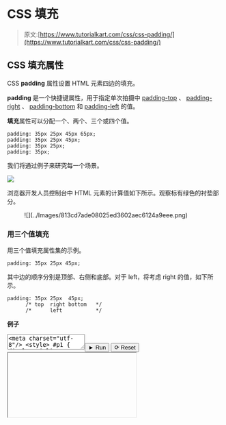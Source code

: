 # CSS 填充

> 原文:[https://www.tutorialkart.com/css/css-padding/](https://www.tutorialkart.com/css/css-padding/)

## CSS 填充属性

CSS **padding** 属性设置 HTML 元素四边的填充。

**padding** 是一个快捷键属性，用于指定单次拍摄中 [padding-top](https://www.tutorialkart.com/css/css-padding-top/) 、 [padding-right](https://www.tutorialkart.com/css/css-padding-right/) 、 [padding-bottom](https://www.tutorialkart.com/css/css-padding-bottom/) 和 [padding-left](https://www.tutorialkart.com/css/css-padding-left/) 的值。

**填充**属性可以分配一个、两个、三个或四个值。

```
padding: 35px 25px 45px 65px;
padding: 35px 25px 45px;
padding: 35px 25px;
padding: 35px;
```

我们将通过例子来研究每一个场景。

[![](../Images/925da31b32d6bc3827932f6c8afb11bb.png)](https://www.tutorialkart.com/)

浏览器开发人员控制台中 HTML 元素的计算值如下所示。观察标有绿色的衬垫部分。

<figure class="wp-block-image size-large">![](../Images/813cd7ade08025ed3602aec6124a9eee.png)</figure>

### 用三个值填充

用三个值填充属性集的示例。

```
padding: 35px 25px 45px;
```

其中边的顺序分别是顶部、右侧和底部。对于 left，将考虑 right 的值，如下所示。

```
padding: 35px 25px  45px;
      /* top  right bottom   */
      /*      left           */
```

**例子**

<textarea name="html" id="code_1"><meta charset="utf-8"/> <style> #p1 { display: inline-block; border: 1px solid; padding: 35px 25px 45px; } </style> <p id="p1">你好世界</p></textarea><button class="coderun" onclick="submitCode_1()">► Run</button> <button class="codereset" onclick="resetCode_1()">⟳ Reset</button><iframe id="output_1" onload="resizeIframe(this)">&#13; </div>&#13; </div>&#13; </div> &#13; &#13; </div>&#13; <script>&amp;#13; let initValue_1='';&amp;#13; let html_editor_1;&amp;#13; let render_1 = function() {&amp;#13; let source = html_editor_1.getValue();&amp;#13; &amp;#13; let iframe = document.querySelector('#output_1'),&amp;#13; iframe_doc = iframe.contentDocument;&amp;#13; &amp;#13; iframe_doc.open();&amp;#13; iframe_doc.write(source);&amp;#13; iframe_doc.close();&amp;#13; };&amp;#13; &amp;#13; html_editor_1 = CodeMirror.fromTextArea(document.getElementById("code_1"), {&amp;#13; lineNumbers: false,&amp;#13; mode: "htmlmixed",&amp;#13; theme: "tk"&amp;#13; });&amp;#13; &amp;#13; // SETTING CODE EDITORS INITIAL CONTENT&amp;#13; $initValue_1 = html_editor_1.getValue();&amp;#13; render_1();&amp;#13; &amp;#13; function resetCode_1() {&amp;#13; html_editor_1.setValue($initValue_1);&amp;#13; render_1();&amp;#13; }&amp;#13; function submitCode_1() {&amp;#13; render_1();&amp;#13; }&amp;#13; </script> <figure class="wp-block-image size-large"> <img loading="lazy" width="185" height="139" src="../Images/dc55378145294f667992d15e553949e6.png" alt="" class="wp-image-31736" data-original-src="https://www.tutorialkart.com/wp-content/uploads/2021/09/css-padding-2.png"/> </figure> <h3>用两个值填充</h3> <p>用两个值填充属性集的示例。</p> <pre class="brush: css; class-name: 'example'; title: ; notranslate" title="">padding: 35px 25px;</pre> <p>其中，第一个值用于顶部和底部填充，第二个值用于右侧和左侧填充，如下例所示。</p> <pre class="brush: css; class-name: 'example'; title: ; notranslate" title="">padding: 35px 25px; /* top right */ /* bottom left */</pre> <p class="pb"><strong>例子</strong></p> <div class="pre_container">&#13; <div class="textareacontainer">&#13; <div class="textarea">&#13; <div class="html textareawrapper">&#13; <textarea name="html" id="code_2"> <meta charset="utf-8"/> <style> #p1 { display: inline-block; border: 1px solid; padding: 35px 25px; } </style> <p id="p1">你好世界</p> </textarea>&#13; </div> &#13; </div> &#13; </div>&#13; <div class="controls">&#13; <button class="coderun" onclick="submitCode_2()"><span>►</span> Run</button>&#13; <button class="codereset" onclick="resetCode_2()"><span>⟳</span> Reset</button>&#13; </div>&#13; <div class="iframecontainer">&#13; <div class="iframe">&#13; <div class="iframewrapper">&#13; <iframe id="output_2" onload="resizeIframe(this)"/>&#13; </div>&#13; </div>&#13; </div> &#13; &#13; </div>&#13; <script>&amp;#13; let initValue_2='';&amp;#13; let html_editor_2;&amp;#13; let render_2 = function() {&amp;#13; let source = html_editor_2.getValue();&amp;#13; &amp;#13; let iframe = document.querySelector('#output_2'),&amp;#13; iframe_doc = iframe.contentDocument;&amp;#13; &amp;#13; iframe_doc.open();&amp;#13; iframe_doc.write(source);&amp;#13; iframe_doc.close();&amp;#13; };&amp;#13; &amp;#13; html_editor_2 = CodeMirror.fromTextArea(document.getElementById("code_2"), {&amp;#13; lineNumbers: false,&amp;#13; mode: "htmlmixed",&amp;#13; theme: "tk"&amp;#13; });&amp;#13; &amp;#13; // SETTING CODE EDITORS INITIAL CONTENT&amp;#13; $initValue_2 = html_editor_2.getValue();&amp;#13; render_2();&amp;#13; &amp;#13; function resetCode_2() {&amp;#13; html_editor_2.setValue($initValue_2);&amp;#13; render_2();&amp;#13; }&amp;#13; function submitCode_2() {&amp;#13; render_2();&amp;#13; }&amp;#13; </script> <figure class="wp-block-image size-large"> <img loading="lazy" width="187" height="141" src="../Images/db3bbcc5f8701c36be5c73d44be1d734.png" alt="" class="wp-image-31737" data-original-src="https://www.tutorialkart.com/wp-content/uploads/2021/09/css-padding-3.png"/> </figure> <h3>用一个值填充</h3> <p>仅用一个值填充属性集的示例。</p> <pre class="brush: css; class-name: 'example'; title: ; notranslate" title="">padding: 35px;</pre> <p>其中指定的值被设置为所有边的填充:上、右、下和左，如下所示。</p> <pre class="brush: css; class-name: 'example'; title: ; notranslate" title="">padding : 35px; /* top */ /* right */ /* bottom */ /* left */</pre> <p class="pb"><strong>例子</strong></p> <div class="pre_container">&#13; <div class="textareacontainer">&#13; <div class="textarea">&#13; <div class="html textareawrapper">&#13; <textarea name="html" id="code_3"> <meta charset="utf-8"/> <style> #p1 { display: inline-block; border: 1px solid; padding: 35px; } </style> <p id="p1">你好世界</p> </textarea>&#13; </div> &#13; </div> &#13; </div>&#13; <div class="controls">&#13; <button class="coderun" onclick="submitCode_3()"><span>►</span> Run</button>&#13; <button class="codereset" onclick="resetCode_3()"><span>⟳</span> Reset</button>&#13; </div>&#13; <div class="iframecontainer">&#13; <div class="iframe">&#13; <div class="iframewrapper">&#13; <iframe id="output_3" onload="resizeIframe(this)"/>&#13; </div>&#13; </div>&#13; </div> &#13; &#13; </div>&#13; <script>&amp;#13; let initValue_3='';&amp;#13; let html_editor_3;&amp;#13; let render_3 = function() {&amp;#13; let source = html_editor_3.getValue();&amp;#13; &amp;#13; let iframe = document.querySelector('#output_3'),&amp;#13; iframe_doc = iframe.contentDocument;&amp;#13; &amp;#13; iframe_doc.open();&amp;#13; iframe_doc.write(source);&amp;#13; iframe_doc.close();&amp;#13; };&amp;#13; &amp;#13; html_editor_3 = CodeMirror.fromTextArea(document.getElementById("code_3"), {&amp;#13; lineNumbers: false,&amp;#13; mode: "htmlmixed",&amp;#13; theme: "tk"&amp;#13; });&amp;#13; &amp;#13; // SETTING CODE EDITORS INITIAL CONTENT&amp;#13; $initValue_3 = html_editor_3.getValue();&amp;#13; render_3();&amp;#13; &amp;#13; function resetCode_3() {&amp;#13; html_editor_3.setValue($initValue_3);&amp;#13; render_3();&amp;#13; }&amp;#13; function submitCode_3() {&amp;#13; render_3();&amp;#13; }&amp;#13; </script> <figure class="wp-block-image size-large"> <img loading="lazy" width="184" height="139" src="../Images/e7d5774dbbb7a243ebeb84a9b4c63bba.png" alt="" class="wp-image-31738" data-original-src="https://www.tutorialkart.com/wp-content/uploads/2021/09/css-padding-4.png"/> </figure> <h3>结论</h3> <p>在这个<a href="https://www.tutorialkart.com/css/"> CSS 教程</a>中，我们学习了<strong>填充</strong>属性，以及如何在 HTML 元素中使用这个属性，并附有示例。</p> </body> </html></iframe>